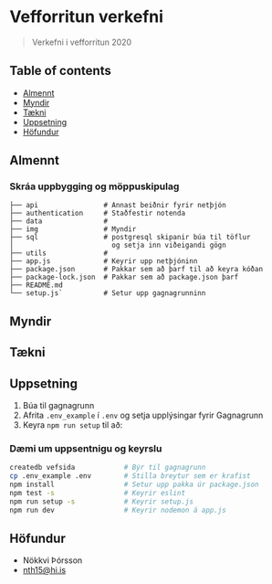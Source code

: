 # Vefforritun verkefni

> Verkefni i vefforritun 2020

## Table of contents
- [Almennt](#almennt)
- [Myndir](#myndir)
- [Tækni](#tækni)
- [Uppsetning](#uppsetning)
- [Höfundur](#höfundur)

## Almennt

###  Skráa uppbygging og möppuskipulag
```
├── api                # Annast beiðnir fyrir netþjón
├── authentication     # Staðfestir notenda
├── data               # 
├── img                # Myndir
├── sql                # postgresql skipanir búa til töflur 
│                        og setja inn viðeigandi gögn
├── utils              #
├── app.js             # Keyrir upp netþjóninn
├── package.json       # Pakkar sem að þarf til að keyra kóðan
├── package-lock.json  # Pakkar sem að package.json þarf
├── README.md
└── setup.js`          # Setur upp gagnagrunninn
```

## Myndir

## Tækni


## Uppsetning
1. Búa til gagnagrunn
2. Afrita `.env_example` í `.env` og setja upplýsingar fyrir Gagnagrunn
3. Keyra `npm run setup` til að:

### Dæmi um uppsentnigu og keyrslu
```bash
createdb vefsida            # Býr til gagnagrunn
cp .env_example .env        # Stilla breytur sem er krafist
npm install                 # Setur upp pakka úr package.json
npm test -s                 # Keyrir eslint
npm run setup -s            # Keyrir setup.js
npm run dev                 # Keyrir nodemon á app.js
```

## Höfundur 
- Nökkvi Þórsson
- nth15@hi.is